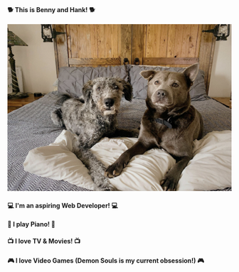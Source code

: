 #### 🐕 This is Benny and Hank! 🐕

![BH](/img/IMG_5177.jpeg)

#### 💻 I'm an aspiring Web Developer! 💻
#### 🎹 I play Piano! 🎹
#### 📺 I love TV & Movies! 📺
#### 🎮 I love Video Games (Demon Souls is my current obsession!) 🎮
